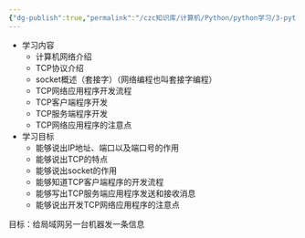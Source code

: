 ```yaml
---
{"dg-publish":true,"permalink":"/czc知识库/计算机/Python/python学习/3-python高级/340-python网络编程（重要）/","dgPassFrontmatter":true,"created":"2024-12-04T12:48:36.284+08:00","updated":"2024-12-08T12:39:45.401+08:00"}
---
```



- 学习内容
	- 计算机网络介绍
	- TCP协议介绍
	- socket概述（套接字）（网络编程也叫套接字编程）
	- TCP网络应用程序开发流程
	- TCP客户端程序开发
	- TCP服务端程序开发
	- TCP网络应用程序的注意点
- 学习目标
	- 能够说出IP地址、端口以及端口号的作用
	- 能够说出TCP的特点
	- 能够说出socket的作用
	- 能够知道TCP客户端程序的开发流程
	- 能够写出TCP服务端应用程序发送和接收消息
	- 能够说出开发TCP网络应用程序的注意点

目标：给局域网另一台机器发一条信息

